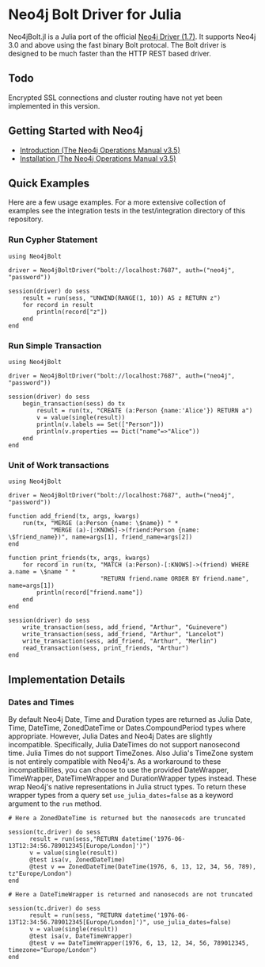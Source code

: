 # Neo4j Bolt Driver for Julia

Neo4jBolt.jl is a Julia port of the official [Neo4j Driver (1.7)](https://github.com/neo4j/neo4j-python-driver/tree/1.7). It supports Neo4j 3.0 and above using the fast binary Bolt protocal. The Bolt driver is designed to be much faster than the HTTP REST based driver.

## Todo

Encrypted SSL connections and cluster routing have not yet been implemented in this version.

## Getting Started with Neo4j

* [Introduction (The Neo4j Operations Manual v3.5)](https://neo4j.com/docs/operations-manual/current/introduction/)
* [Installation (The Neo4j Operations Manual v3.5)](https://neo4j.com/docs/operations-manual/current/installation/)

## Quick Examples

Here are a few usage examples. For a more extensive collection of examples see the integration tests in the test/integration directory of this repository.

### Run Cypher Statement

```
using Neo4jBolt  
      
driver = Neo4jBoltDriver("bolt://localhost:7687", auth=("neo4j", "password"))

session(driver) do sess
    result = run(sess, "UNWIND(RANGE(1, 10)) AS z RETURN z")
    for record in result
        println(record["z"])
    end
end
```


### Run Simple Transaction

```
using Neo4jBolt  
      
driver = Neo4jBoltDriver("bolt://localhost:7687", auth=("neo4j", "password"))

session(driver) do sess
    begin_transaction(sess) do tx
        result = run(tx, "CREATE (a:Person {name:'Alice'}) RETURN a")
        v = value(single(result))
        println(v.labels == Set(["Person"]))
        println(v.properties == Dict("name"=>"Alice"))
    end
end
```


### Unit of Work transactions

```
using Neo4jBolt  
      
driver = Neo4jBoltDriver("bolt://localhost:7687", auth=("neo4j", "password"))
        
function add_friend(tx, args, kwargs)
    run(tx, "MERGE (a:Person {name: \$name}) " *
            "MERGE (a)-[:KNOWS]->(friend:Person {name: \$friend_name})", name=args[1], friend_name=args[2])
end

function print_friends(tx, args, kwargs)
    for record in run(tx, "MATCH (a:Person)-[:KNOWS]->(friend) WHERE a.name = \$name " *
                          "RETURN friend.name ORDER BY friend.name", name=args[1])
        println(record["friend.name"])
    end
end        
        
session(driver) do sess
    write_transaction(sess, add_friend, "Arthur", "Guinevere")
    write_transaction(sess, add_friend, "Arthur", "Lancelot")
    write_transaction(sess, add_friend, "Arthur", "Merlin")
    read_transaction(sess, print_friends, "Arthur")
end
```

## Implementation Details

### Dates and Times

By default Neo4j Date, Time and Duration types are returned as Julia Date, Time, DateTime, ZonedDateTime or Dates.CompoundPeriod types where appropriate. However, Julia Dates and Neo4j Dates are slightly incompatible. Specifically, Julia DateTimes do not support nanosecond time. Julia Times do not support TimeZones. Also Julia's TimeZone system is not entirely compatible with Neo4j's. As a workaround to these incompatibilities, you can choose to use the provided DateWrapper, TimeWrapper, DateTimeWrapper and DurationWrapper types instead. These wrap Neo4j's native representations in Julia struct types. To return these wrapper types from a query set `use_julia_dates=false` as a keyword argument to the `run` method.

```
# Here a ZonedDateTime is returned but the nanosecods are truncated

session(tc.driver) do sess
      result = run(sess,"RETURN datetime('1976-06-13T12:34:56.789012345[Europe/London]')")
      v = value(single(result))
      @test isa(v, ZonedDateTime)
      @test v == ZonedDateTime(DateTime(1976, 6, 13, 12, 34, 56, 789), tz"Europe/London")
end

# Here a DateTimeWrapper is returned and nanosecods are not truncated

session(tc.driver) do sess
      result = run(sess, "RETURN datetime('1976-06-13T12:34:56.789012345[Europe/London]')", use_julia_dates=false)
      v = value(single(result))
      @test isa(v, DateTimeWrapper)
      @test v == DateTimeWrapper(1976, 6, 13, 12, 34, 56, 789012345, timezone="Europe/London")
end
```
